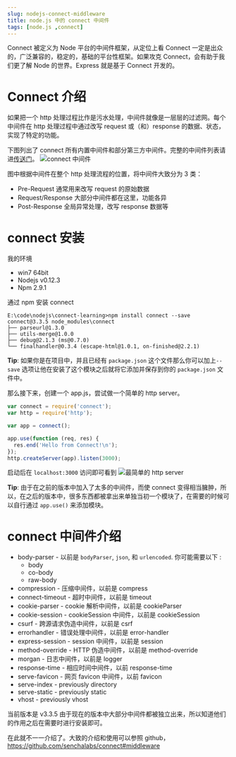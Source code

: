 ```yaml
---
slug: nodejs-connect-middleware
title: node.js 中的 connect 中间件
tags: [node.js ,connect]
---
```


Connect 被定义为 Node 平台的中间件框架，从定位上看 Connect 一定是出众的，广泛兼容的，稳定的，基础的平台性框架。如果攻克 Connect，会有助于我们更了解 Node 的世界。Express 就是基于 Connect 开发的。

# Connect 介绍
如果把一个 http 处理过程比作是污水处理，中间件就像是一层层的过滤网。每个中间件在 http 处理过程中通过改写 request 或（和）response 的数据、状态，实现了特定的功能。

下图列出了 connect 所有内置中间件和部分第三方中间件。完整的中间件列表请进[传送门](https://github.com/senchalabs/connect/wiki)。
 ![connect 中间件](https://static.gaoqixhb.com/FvgDfH2Q-KxL4BTv5HfMn7dAbi3k)

图中根据中间件在整个 http 处理流程的位置，将中间件大致分为 3 类：

* Pre-Request 通常用来改写 request 的原始数据
* Request/Response 大部分中间件都在这里，功能各异
* Post-Response 全局异常处理，改写 response 数据等

# connect 安装

我的环境
* win7 64bit
* Nodejs v0.12.3
* Npm 2.9.1

通过 npm 安装 connect
```
E:\code\nodejs\connect-learning>npm install connect --save
connect@3.3.5 node_modules\connect
├── parseurl@1.3.0
├── utils-merge@1.0.0
├── debug@2.1.3 (ms@0.7.0)
└── finalhandler@0.3.4 (escape-html@1.0.1, on-finished@2.2.1)
```

**Tip**: 如果你是在项目中，并且已经有 `package.json` 这个文件那么你可以加上`--save` 选项让他在安装了这个模块之后就将它添加并保存到你的 `package.json` 文件中。

那么接下来，创建一个 app.js，尝试做一个简单的 http server。

```js
var connect = require('connect');
var http = require('http');

var app = connect();

app.use(function (req, res) {
  res.end('Hello from Connect!\n');
});
http.createServer(app).listen(3000);
```

启动后在 `localhost:3000` 访问即可看到
 ![最简单的 http server](https://static.gaoqixhb.com/Fh-MO02-04maFNdXYIZDQJiUeJhI)

**Tip**: 由于在之前的版本中加入了太多的中间件，而使 connect 变得相当臃肿，所以，在之后的版本中，很多东西都被拿出来单独当初一个模块了，在需要的时候可以自行通过 `app.use()` 来添加模块。

# connect 中间件介绍

* body-parser - 以前是 `bodyParser`, `json`, 和 `urlencoded`. 你可能需要以下 :
  + body
  + co-body
  + raw-body
* compression - 压缩中间件，以前是 compress
* connect-timeout - 超时中间件，以前是 timeout
* cookie-parser - cookie 解析中间件，以前是 cookieParser
* cookie-session - cookieSession 中间件，以前是 cookieSession
* csurf - 跨源请求伪造中间件，以前是 csrf
* errorhandler - 错误处理中间件，以前是 error-handler
* express-session - session 中间件，以前是 session
* method-override - HTTP 伪造中间件，以前是 method-override
* morgan - 日志中间件，以前是 logger
* response-time - 相应时间中间件，以前 response-time
* serve-favicon - 网页 favicon 中间件，以前 favicon
* serve-index - previously directory
* serve-static - previously static
* vhost - previously vhost

当前版本是 v3.3.5
由于现在的版本中大部分中间件都被独立出来，所以知道他们的作用之后在需要时进行安装即可。

在此就不一一介绍了。大致的介绍和使用可以参照 github，https://github.com/senchalabs/connect#middleware
